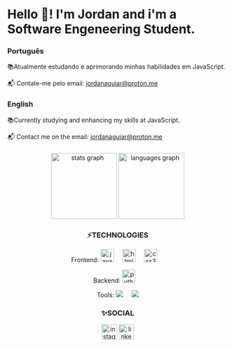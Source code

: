 <h1 align="left">Hello 👋! I'm Jordan and i'm a Software Engeneering  Student. </h1>

<h3>Português</h3>
📚Atualmente estudando e aprimorando minhas habilidades em JavaScript.

📬 Contate-me pelo email: jordanaguiar@proton.me


<h3>English</h3>
📚Currently studying and enhancing my skills at JavaScript. 

📬 Contact me on the email: jordanaguiar@proton.me



###

<div align="center">
  <img src="https://github-readme-stats.vercel.app/api?username=JordanAguiar&hide_title=false&hide_rank=false&show_icons=true&include_all_commits=true&count_private=true&disable_animations=false&theme=dracula&locale=en&hide_border=false" height="150" alt="stats graph"  />
  <img src="https://github-readme-stats.vercel.app/api/top-langs?username=JordanAguiar&locale=en&hide_title=false&layout=compact&card_width=320&langs_count=5&theme=dracula&hide_border=false" height="150" alt="languages graph"  />
</div>



<h3 align="center">⚡TECHNOLOGIES</h3>

<div align="center">
  <p>Frontend: <img src="https://cdn.jsdelivr.net/gh/devicons/devicon/icons/javascript/javascript-original.svg" height="30" alt="javascript logo"  />
            <img width="12" />  
            <img src="https://cdn.jsdelivr.net/gh/devicons/devicon/icons/html5/html5-original.svg" height="30" alt="html5 logo"  />
            <img width="12" />
            <img src="https://cdn.jsdelivr.net/gh/devicons/devicon/icons/css3/css3-original.svg" height="30" alt="css3 logo"  />
            <img width="12" /></p>
  <p>Backend: <img src="https://cdn.jsdelivr.net/gh/devicons/devicon/icons/python/python-original.svg" height="30" alt="python logo"  />
              <img width="12" /></p>
     <p>Tools: <img src="https://camo.githubusercontent.com/aa9359eb35f92d11bb47bff9b17b39bb9a04fc3003ff6b9b9a87ff2f8e63f390/68747470733a2f2f696d672e736869656c64732e696f2f62616467652f2d4769742d626c61636b3f7374796c653d666c61742d737175617265266c6f676f3d676974" alt"git logo"> 
               <img width="12" />  
               <img src="https://camo.githubusercontent.com/0ced1e0be80f32eee58612df57ae3dbc4aa9fa2e969060fc1491263e6f94d6f3/68747470733a2f2f696d672e736869656c64732e696f2f62616467652f2d4769744875622d3138313731373f7374796c653d666c61742d737175617265266c6f676f3d676974687562" alt"GitHub logo"></p> 
  

</div>

<h3 align="center">✨SOCIAL</h3>

<div align="center">
  
  [<img src="https://img.shields.io/static/v1?message=Instagram&logo=instagram&label=&color=E4405F&logoColor=white&labelColor=&style=for-the-badge" height="35" alt="instagram logo"  />](https://www.instagram.com/jordanaguiarr/)
  [<img src="https://img.shields.io/static/v1?message=LinkedIn&logo=linkedin&label=&color=0077B5&logoColor=white&labelColor=&style=for-the-badge" height="35" alt="linkedin logo"  /> ](https://www.linkedin.com/in/aguiarjordan/)
</div>
